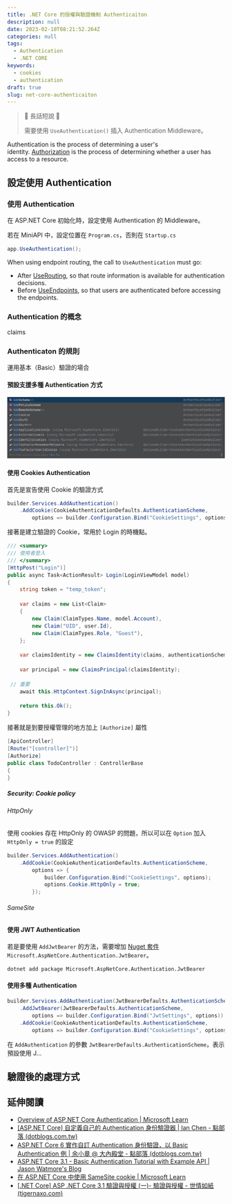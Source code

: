 ```yaml
---
title: .NET Core 的授權與驗證機制 Authenticaiton
description: null
date: 2023-02-10T08:21:52.264Z
categories: null
tags:
  - Authentication
  - .NET CORE
keywords:
  - cookies
  - authentication
draft: true
slug: net-core-authenticaiton
---
```


> 🔖 長話短說 🔖
>
> 需要使用 `UseAuthentication()` 插入 Authentication Middleware。

Authentication is the process of determining a user's identity. [Authorization](https://learn.microsoft.com/en-us/aspnet/core/security/authorization/introduction?view=aspnetcore-3.1) is the process of determining whether a user has access to a resource.

<!--more-->

## 設定使用 Authentication

### 使用 Authentication

在 ASP.NET Core 初始化時，設定使用 Authentication 的 Middleware。

若在 MiniAPI 中，設定位置在 `Program.cs`，否則在 `Startup.cs`

```c#
app.UseAuthentication();
```

When using endpoint routing, the call to `UseAuthentication` must go:

- After [UseRouting](https://learn.microsoft.com/en-us/dotnet/api/microsoft.aspnetcore.builder.endpointroutingapplicationbuilderextensions.userouting), so that route information is available for authentication decisions.
- Before [UseEndpoints](https://learn.microsoft.com/en-us/dotnet/api/microsoft.aspnetcore.builder.endpointroutingapplicationbuilderextensions.useendpoints), so that users are authenticated before accessing the endpoints.

### Authentication 的概念

claims

### Authenticaton 的規則

運用基本（Basic）驗證的場合

#### 預設支援多種 Authentication 方式

![.NET 7 預設 AuthenticationBuilder 的相關方法](images/support-authentication-method.png)

#### 使用 Cookies Authentication

首先是宣告使用 Cookie 的驗證方式

```C#
builder.Services.AddAuthentication()
    .AddCookie(CookieAuthenticationDefaults.AuthenticationScheme,
        options => builder.Configuration.Bind("CookieSettings", options));
```

接著是建立驗證的 Cookie，常用於 Login 的時機點。

```C#
/// <summary>  
/// 使用者登入  
/// </summary>  
[HttpPost("Login")]  
public async Task<ActionResult> Login(LoginViewModel model)  
{  
    string token = "temp_token";  
  
    var claims = new List<Claim>  
    {  
        new Claim(ClaimTypes.Name, model.Account),  
        new Claim("UID", user.Id),  
        new Claim(ClaimTypes.Role, "Guest"),  
    };  
  
    var claimsIdentity = new ClaimsIdentity(claims, authenticationScheme);  
  
    var principal = new ClaimsPrincipal(claimsIdentity);  

 // 重要
    await this.HttpContext.SignInAsync(principal);
    
    return this.Ok();  
}
```

接著就是到要授權管理的地方加上 `[Authorize]` 屬性

```c#
[ApiController]  
[Route("[controller]")]  
[Authorize]  
public class TodoController : ControllerBase  
{  
}
```

##### Security: Cookie policy

###### HttpOnly

使用 cookies 存在 HttpOnly 的 OWASP 的問題，所以可以在 `Option` 加入 `HttpOnly = true` 的設定

```C#
builder.Services.AddAuthentication()
    .AddCookie(CookieAuthenticationDefaults.AuthenticationScheme,
        options => {
            builder.Configuration.Bind("CookieSettings", options);
            options.Cookie.HttpOnly = true;
        });
```

###### SameSite

#### 使用 JWT Authentication

若是要使用 `AddJwtBearer` 的方法，需要增加 [Nuget 套件](https://www.nuget.org/packages/Microsoft.AspNetCore.Authentication.JwtBearer) `Microsoft.AspNetCore.Authentication.JwtBearer`。

```shell
dotnet add package Microsoft.AspNetCore.Authentication.JwtBearer
```

#### 使用多種 Authentication

```c#
builder.Services.AddAuthentication(JwtBearerDefaults.AuthenticationScheme)
    .AddJwtBearer(JwtBearerDefaults.AuthenticationScheme,
        options => builder.Configuration.Bind("JwtSettings", options))
    .AddCookie(CookieAuthenticationDefaults.AuthenticationScheme,
        options => builder.Configuration.Bind("CookieSettings", options));

```

在 `AddAuthentication` 的參數 `JwtBearerDefaults.AuthenticationScheme`，表示預設使用 J...

## 驗證後的處理方式

## 延伸閱讀

- [Overview of ASP.NET Core Authentication | Microsoft Learn](https://learn.microsoft.com/en-us/aspnet/core/security/authentication/?view=aspnetcore-7.0)
- [[ASP.NET Core] 自定義自己的 Authentication 身份驗證器 | Ian Chen - 點部落 (dotblogs.com.tw)](https://dotblogs.com.tw/Null/2020/07/03/172547)
- [ASP.NET Core 6 實作自訂 Authentication 身份驗證，以 Basic Authentication 例 | 余小章 @ 大內殿堂 - 點部落 (dotblogs.com.tw)](https://dotblogs.com.tw/yc421206/2022/06/18/asp_net_core_6_use_basic_authentication)
- [ASP.NET Core 3.1 - Basic Authentication Tutorial with Example API | Jason Watmore's Blog](https://jasonwatmore.com/post/2019/10/21/aspnet-core-3-basic-authentication-tutorial-with-example-api)
- [在 ASP.NET Core 中使用 SameSite cookie | Microsoft Learn](https://learn.microsoft.com/zh-tw/aspnet/core/security/samesite?view=aspnetcore-7.0)
- [[.NET Core] ASP .NET Core 3.1 驗證與授權 (一)- 驗證與授權 - 世情如紙 (tigernaxo.com)](https://blogger.tigernaxo.com/post/dotnetcore31/auth/auth_guild_1/)
